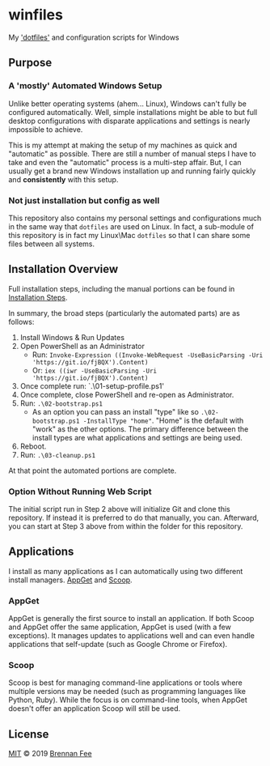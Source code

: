 # winfiles

My ['dotfiles'](https://dotfiles.github.io) and configuration scripts for Windows

## Purpose

### A 'mostly' Automated Windows Setup

Unlike better operating systems (ahem... Linux), Windows can't fully be configured automatically.  Well, simple installations might be able to but full desktop configurations with disparate applications and settings is nearly impossible to achieve.

This is my attempt at making the setup of my machines as quick and "automatic" as possible.  There are still a number of manual steps I have to take and even the "automatic" process is a multi-step affair.  But, I can usually get a brand new Windows installation up and running fairly quickly and **consistently** with this setup.

### Not just installation but config as well

This repository also contains my personal settings and configurations much in the same way that `dotfiles` are used on Linux.  In fact, a sub-module of this repository is in fact my Linux\Mac `dotfiles` so that I can share some files between all systems.

## Installation Overview

Full installation steps, including the manual portions can be found in [Installation Steps](installation-steps.md).

In summary, the broad steps (particularly the automated parts) are as follows:

1. Install Windows & Run Updates
2. Open PowerShell as an Administrator
    * Run: `Invoke-Expression ((Invoke-WebRequest -UseBasicParsing -Uri 'https://git.io/fjBQX').Content)`
    * Or: `iex ((iwr -UseBasicParsing -Uri 'https://git.io/fjBQX').Content)`
3. Once complete run: `.\01-setup-profile.ps1'
4. Once complete, close PowerShell and re-open as Administrator.
5. Run: `.\02-bootstrap.ps1`
    * As an option you can pass an install "type" like so `.\02-bootstrap.ps1 -InstallType "home"`.  "Home" is the default with "work" as the other options.  The primary difference between the install types are what applications and settings are being used.
6. Reboot.
7. Run: `.\03-cleanup.ps1`

At that point the automated portions are complete.

### Option Without Running Web Script

The initial script run in Step 2 above will initialize Git and clone this repository.  If instead it is preferred to do that manually, you can.  Afterward, you can start at Step 3 above from within the folder for this repository.

## Applications

I install as many applications as I can automatically using two different install managers.  [AppGet](https://appget.net/) and [Scoop](https://scoop.sh/).

### AppGet

AppGet is generally the first source to install an application.  If both Scoop and AppGet offer the same application, AppGet is used (with a few exceptions).  It manages updates to applications well and can even handle applications that self-update (such as Google Chrome or Firefox).

### Scoop

Scoop is best for managing command-line applications or tools where multiple versions may be needed (such as programming languages like Python, Ruby).  While the focus is on command-line tools, when AppGet doesn't offer an application Scoop will still be used.

## License

[MIT](license) © 2019 [Brennan Fee](https://github.com/brennanfee)
